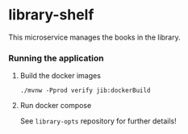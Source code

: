 # library-shelf

This microservice manages the books in the library.

### Running the application

1. Build the docker images

    ```
    ./mvnw -Pprod verify jib:dockerBuild
    ```

2. Run docker compose
    
    See `library-opts` repository for further details!
